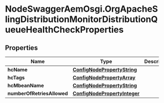 # NodeSwaggerAemOsgi.OrgApacheSlingDistributionMonitorDistributionQueueHealthCheckProperties

## Properties

Name | Type | Description | Notes
------------ | ------------- | ------------- | -------------
**hcName** | [**ConfigNodePropertyString**](ConfigNodePropertyString.md) |  | [optional] 
**hcTags** | [**ConfigNodePropertyArray**](ConfigNodePropertyArray.md) |  | [optional] 
**hcMbeanName** | [**ConfigNodePropertyString**](ConfigNodePropertyString.md) |  | [optional] 
**numberOfRetriesAllowed** | [**ConfigNodePropertyInteger**](ConfigNodePropertyInteger.md) |  | [optional] 


